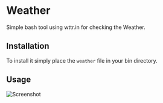 # Weather

Simple bash tool using wttr.in for checking the Weather.

## Installation

To install it simply place the ```weather``` file in your bin directory.


## Usage
![Screenshot](https://i.imgur.com/LkxL9ou.png)
